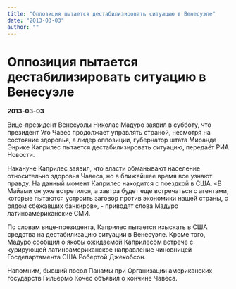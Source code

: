 ```yaml
---
title: "Оппозиция пытается дестабилизировать ситуацию в Венесуэле"
date: "2013-03-03"
author: ""
---
```


# Оппозиция пытается дестабилизировать ситуацию в Венесуэле

**2013-03-03** 

Вице-президент Венесуэлы Николас Мадуро заявил в субботу, что президент Уго Чавес продолжает управлять страной, несмотря на состояние здоровья, а лидер оппозиции, губернатор штата Миранда Энрике Каприлес пытается дестабилизировать ситуацию, передаёт РИА Новости.

Накануне Каприлес заявил, что власти обманывают население относительно здоровья Чавеса, но в ближайшее время все узнают правду. На данный момент Каприлес находится с поездкой в США. «В Майами он уже встретился, а завтра будет еще встречаться с агентами, которые пытаются устроить заговор против экономики нашей страны, с рядом сбежавших банкиров», - приводят слова Мадуро латиноамериканские СМИ.

По словам вице-президента, Каприлес пытается изыскать в США средства на дестабилизацию ситуации в Венесуэле. Кроме того, Мадуро сообщил о якобы ожидаемой Каприлесом встрече с курирующей латиноамериканское направление чиновницей Госдепартамента США Робертой Джекобсон.

Напомним, бывший посол Панамы при Организации американских государств Гильермо Кочес объявил о кончине Чавеса.